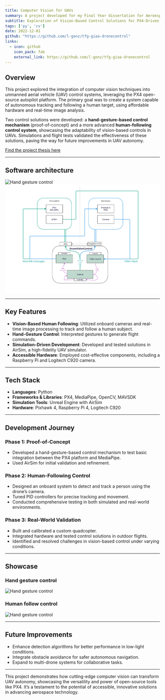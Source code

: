 ```yaml
---
title: Computer Vision for UAVs
summary: A project developed for my Final Year dissertation for Aeroespace Engineer Bachelor Degree.
subtitle: Exploration of Vision-Based Control Solutions for PX4-Driven UAVs
tags: ['py', 'cv']
date: 2022-12-01
github: "https://github.com/l-gonz/tfg-giaa-dronecontrol"
links:
  - icon: github
    icon_pack: fab
    external_link: https://github.com/l-gonz/tfg-giaa-dronecontrol
---
```



## Overview
This project explored the integration of computer vision techniques into unmanned aerial vehicle (UAV) control systems, leveraging the PX4 open-source autopilot platform. The primary goal was to create a system capable of autonomous tracking and following a human target, using affordable hardware and real-time image analysis.

Two control solutions were developed: a **hand-gesture-based control mechanism** (proof-of-concept) and a more advanced **human-following control system**, showcasing the adaptability of vision-based controls in UAVs. Simulations and flight tests validated the effectiveness of these solutions, paving the way for future improvements in UAV autonomy.

[Find the project thesis here](https://burjcdigital.urjc.es/handle/10115/25414)

---

## Software architecture
![Hand gesture control](images/giaa/software-arch.jpg)
![Hand gesture control](software-arch.jpg)

---

## Key Features
- **Vision-Based Human Following**: Utilized onboard cameras and real-time image processing to track and follow a human subject.
- **Hand-Gesture Control**: Interpreted gestures to generate flight commands.
- **Simulation-Driven Development**: Developed and tested solutions in AirSim, a high-fidelity UAV simulator.
- **Accessible Hardware**: Employed cost-effective components, including a Raspberry Pi and Logitech C920 camera.

---

## Tech Stack
- **Languages**: Python
- **Frameworks & Libraries**: PX4, MediaPipe, OpenCV, MAVSDK
- **Simulation Tools**: Unreal Engine with AirSim
- **Hardware**: Pixhawk 4, Raspberry Pi 4, Logitech C920

---

## Development Journey
### Phase 1: Proof-of-Concept
- Developed a hand-gesture-based control mechanism to test basic integration between the PX4 platform and MediaPipe.
- Used AirSim for initial validation and refinement.

### Phase 2: Human-Following Control
- Designed an onboard system to detect and track a person using the drone’s camera.
- Tuned PID controllers for precise tracking and movement.
- Conducted comprehensive testing in both simulated and real-world environments.

### Phase 3: Real-World Validation
- Built and calibrated a custom quadcopter.
- Integrated hardware and tested control solutions in outdoor flights.
- Identified and resolved challenges in vision-based control under varying conditions.

---

## Showcase

### Hand gesture control
![Hand gesture control](images/giaa/hand-interface.png)

### Human follow control
![Hand gesture control](images/giaa/follow-interface.png)

---

## Future Improvements
- Enhance detection algorithms for better performance in low-light conditions.
- Integrate obstacle avoidance for safer autonomous navigation.
- Expand to multi-drone systems for collaborative tasks.

---

This project demonstrates how cutting-edge computer vision can transform UAV autonomy, showcasing the versatility and power of open-source tools like PX4. It’s a testament to the potential of accessible, innovative solutions in advancing aerospace technology.
